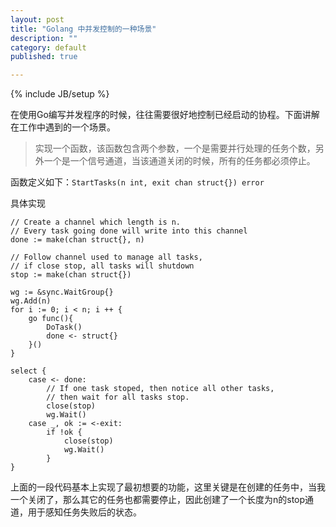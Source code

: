 ```yaml
---
layout: post
title: "Golang 中并发控制的一种场景"
description: ""
category: default
published: true

---
```

{% include JB/setup %}


在使用Go编写并发程序的时候，往往需要很好地控制已经启动的协程。下面讲解在工作中遇到的一个场景。

>  实现一个函数，该函数包含两个参数，一个是需要并行处理的任务个数，另外一个是一个信号通道，当该通道关闭的时候，所有的任务都必须停止。

函数定义如下：`StartTasks(n int, exit chan struct{}) error`

具体实现
    
    // Create a channel which length is n.
    // Every task going done will write into this channel
    done := make(chan struct{}, n)
    
    // Follow channel used to manage all tasks,
    // if close stop, all tasks will shutdown
    stop := make(chan struct{})
    
    wg := &sync.WaitGroup{}
    wg.Add(n)
    for i := 0; i < n; i ++ {
        go func(){
            DoTask()
            done <- struct{}
        }()
    }
    
    select {
        case <- done:
            // If one task stoped, then notice all other tasks,
            // then wait for all tasks stop.
            close(stop)
            wg.Wait()
        case _, ok := <-exit:
            if !ok {
                close(stop)
                wg.Wait()
            }
    }
    
上面的一段代码基本上实现了最初想要的功能，这里关键是在创建的任务中，当我一个关闭了，那么其它的任务也都需要停止，因此创建了一个长度为n的stop通道，用于感知任务失败后的状态。